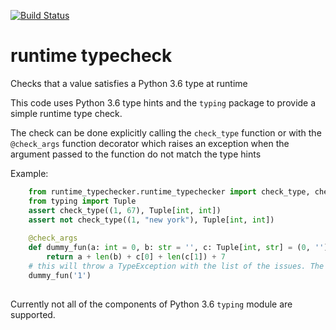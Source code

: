 
[![Build Status](https://travis-ci.org/jacopofar/runtime_typecheck.svg?branch=master)](https://travis-ci.org/jacopofar/runtime_typecheck)

# runtime typecheck
Checks that a value satisfies a Python 3.6 type at runtime

This code uses Python 3.6 type hints and the `typing` package to provide a simple runtime type check.

The check can be done explicitly calling the `check_type` function or with the `@check_args` function decorator which raises an exception when the argument passed to the function do not match the type hints

Example:

```python
    from runtime_typechecker.runtime_typechecker import check_type, check_args
    from typing import Tuple
    assert check_type((1, 67), Tuple[int, int])
    assert not check_type((1, "new york"), Tuple[int, int])
    
    @check_args
    def dummy_fun(a: int = 0, b: str = '', c: Tuple[int, str] = (0, '')) -> int:
        return a + len(b) + c[0] + len(c[1]) + 7
    # this will throw a TypeException with the list of the issues. The decorated function is not called
    dummy_fun('1')
    
```

Currently not all of the components of Python 3.6 `typing` module are supported.